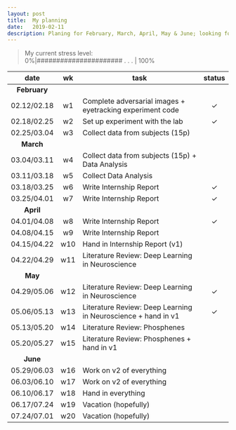 ```yaml
---
layout: post
title:  My planning
date:   2019-02-11
description: Planing for February, March, April, May & June; looking forward to the PhD!
---
```


>    My current stress level: \
0%|###################### . . . | 100%

| date | wk | task | status|
|:-----------:|:----:|-----------------------------------------|:-----------:|
|<b>February</b>||||
| 02.12/02.18 | w1   |Complete adversarial images + eyetracking experiment code    |&#10003;|
| 02.18/02.25 | w2   |Set up experiment with the lab                               |&#10003;|
| 02.25/03.04 | w3   |Collect data from subjects (15p)                             |   |
|<b>March</b>|||
| 03.04/03.11 | w4   |Collect data from subjects (15p) + Data Analysis             |   |
| 03.11/03.18 | w5   |Collect Data Analysis                                                |   |
| 03.18/03.25 | w6   |Write Internship Report                                      |&#10003;|
| 03.25/04.01 | w7   |Write Internship Report                                      |&#10003;|
|<b>April</b>||||
| 04.01/04.08 | w8   |Write Internship Report                                      |&#10003;|
| 04.08/04.15 | w9   |Write Internship Report                                      |   |
| 04.15/04.22 | w10  |Hand in Internship Report (v1)                               |   |
| 04.22/04.29 | w11  |Literature Review: Deep Learning in Neuroscience             |   |
|<b>May</b>||||
| 04.29/05.06 | w12  |Literature Review: Deep Learning in Neuroscience             |&#10003;|
| 05.06/05.13 | w13  |Literature Review: Deep Learning in Neuroscience + hand in v1|&#10003;|
| 05.13/05.20 | w14  |Literature Review: Phosphenes                                |   |
| 05.20/05.27 | w15  |Literature Review: Phosphenes + hand in v1                   |   |
|<b>June</b>||||
| 05.29/06.03 | w16  | Work on v2 of everything                                    |   |
| 06.03/06.10 | w17  | Work on v2 of everything                                    |   |
| 06.10/06.17 | w18  | Hand in everything                                          |   |
| 06.17/07.24 | w19| Vacation (hopefully)                                          |   |
| 07.24/07.01 | w20| Vacation (hopefully)                                          |   |


